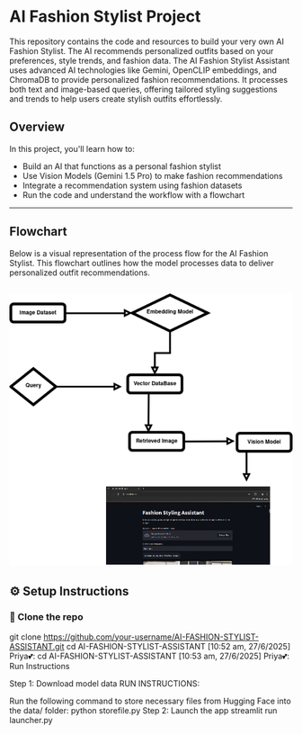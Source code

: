# AI Fashion Stylist Project

This repository contains the code and resources to build your very own AI Fashion Stylist. The AI recommends personalized outfits based on your preferences, style trends, and fashion data.
The AI Fashion Stylist Assistant uses advanced AI technologies like Gemini, OpenCLIP embeddings, and ChromaDB to provide personalized fashion recommendations. It processes both text and image-based queries, offering tailored styling suggestions and trends to help users create stylish outfits effortlessly.
## Overview

In this project, you'll learn how to:
- Build an AI that functions as a personal fashion stylist
- Use Vision Models (Gemini 1.5 Pro) to make fashion recommendations
- Integrate a recommendation system using fashion datasets
- Run the code and understand the workflow with a flowchart

---

## Flowchart

Below is a visual representation of the process flow for the AI Fashion Stylist. This flowchart outlines how the model processes data to deliver personalized outfit recommendations.

![Flowchart](Diagram.drawio(1).png)
---

## ⚙️ Setup Instructions

### 🔹 Clone the repo

git clone https://github.com/your-username/AI-FASHION-STYLIST-ASSISTANT.git
cd AI-FASHION-STYLIST-ASSISTANT
[10:52 am, 27/6/2025] Priya💕: cd AI-FASHION-STYLIST-ASSISTANT
[10:53 am, 27/6/2025] Priya💕: Run Instructions

Step 1: Download model data
RUN INSTRUCTIONS:

Run the following command to store necessary files from Hugging Face into the data/ folder:
python storefile.py
Step 2: Launch the app
streamlit run launcher.py

